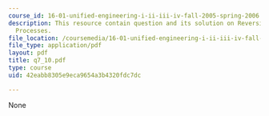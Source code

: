```yaml
---
course_id: 16-01-unified-engineering-i-ii-iii-iv-fall-2005-spring-2006
description: This resource contain question and its solution on Reversible and Irreversible
  Processes.
file_location: /coursemedia/16-01-unified-engineering-i-ii-iii-iv-fall-2005-spring-2006/42eabb8305e9eca9654a3b4320fdc7dc_q7_10.pdf
file_type: application/pdf
layout: pdf
title: q7_10.pdf
type: course
uid: 42eabb8305e9eca9654a3b4320fdc7dc

---
```

None